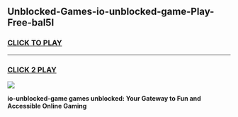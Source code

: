 
## Unblocked-Games-io-unblocked-game-Play-Free-bal5l
<h3>
<a href="https://premium76.site?title=io-unblocked-game&ref=18A1">CLICK TO PLAY</a></h3>
<hr>

<h3>
<a href="https://premium76.site?title=io-unblocked-game&ref=18A1">CLICK 2 PLAY</a>
  
</h3>

<a href="https://premium76.site?title=io-unblocked-game&ref=18A1"><img src="https://clearcache.store/games.png"></a>


**io-unblocked-game games unblocked: Your Gateway to Fun and Accessible Online Gaming**
